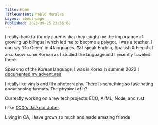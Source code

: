 ```yaml
---
Title: Home
TitleContent: Pablo Morales
Layout: about-page
Published: 2023-09-25 23:36:09
---
```

<div class="p-note" markdown="1">
I really thankful for my parents that they taught me the importance of growing up bilingual which led me to become a polygot. I was a teacher. I can say 'Go Green' in 4 languages. 🌎 I speak English, Spanish & French. I also know some Korean as I studied the language and I recently traveled there.  

Speaking of the Korean language, I was in Korea in summer 2022 [I documented my adventures](/korea)

I really like vinyls and film photography. There is something so fascinating about analog formats. The physical of it? 

Currently working on a few tech projects: ECO, AI/ML, Node, and rust

I like [DCD's Jackpot Juicer](lists/vinyls#22).

Living in CA, I have grown so much and made amazing friends


</div>
<link href="https://twitter.com/thepablomorales" rel="me">




